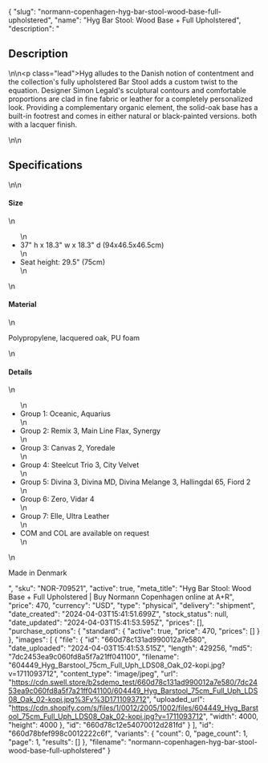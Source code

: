 {
  "slug": "normann-copenhagen-hyg-bar-stool-wood-base-full-upholstered",
  "name": "Hyg Bar Stool: Wood Base + Full Upholstered",
  "description": "<h2>Description</h2>\n<!-- split -->\n<p class=\"lead\">Hyg alludes to the Danish notion of contentment and the collection's fully upholstered Bar Stool adds a custom twist to the equation. Designer Simon Legald's sculptural contours and comfortable proportions are clad in fine fabric or leather for a completely personalized look. Providing a complementary organic element, the solid-oak base has a built-in footrest and comes in either natural or black-painted versions. both with a lacquer finish.</p>\n<!-- split -->\n<h2>Specifications</h2>\n<!-- split -->\n<h4>Size</h4>\n<ul>\n<li>37\" h x 18.3\" w x 18.3\" d (94x46.5x46.5cm)</li>\n<li>Seat height: 29.5\" (75cm)</li>\n</ul>\n<h4>Material</h4>\n<p>Polypropylene, lacquered oak, PU foam</p>\n<h4>Details</h4>\n<ul>\n<li>Group 1: Oceanic, Aquarius</li>\n<li>Group 2: Remix 3, Main Line Flax, Synergy</li>\n<li>Group 3: Canvas 2, Yoredale</li>\n<li>Group 4: Steelcut Trio 3, City Velvet</li>\n<li>Group 5: Divina 3, Divina MD, Divina Melange 3, Hallingdal 65, Fiord 2</li>\n<li>Group 6: Zero, Vidar 4</li>\n<li>Group 7: Elle, Ultra Leather</li>\n<li>COM and COL are available on request</li>\n</ul>\n<p>Made in Denmark</p>",
  "sku": "NOR-709521",
  "active": true,
  "meta_title": "Hyg Bar Stool: Wood Base + Full Upholstered | Buy Normann Copenhagen online at A+R",
  "price": 470,
  "currency": "USD",
  "type": "physical",
  "delivery": "shipment",
  "date_created": "2024-04-03T15:41:51.699Z",
  "stock_status": null,
  "date_updated": "2024-04-03T15:41:53.595Z",
  "prices": [],
  "purchase_options": {
    "standard": {
      "active": true,
      "price": 470,
      "prices": []
    }
  },
  "images": [
    {
      "file": {
        "id": "660d78c131ad990012a7e580",
        "date_uploaded": "2024-04-03T15:41:53.515Z",
        "length": 429256,
        "md5": "7dc2453ea9c060fd8a5f7a21ff041100",
        "filename": "604449_Hyg_Barstool_75cm_Full_Uph_LDS08_Oak_02-kopi.jpg?v=1711093712",
        "content_type": "image/jpeg",
        "url": "https://cdn.swell.store/b2sdemo_test/660d78c131ad990012a7e580/7dc2453ea9c060fd8a5f7a21ff041100/604449_Hyg_Barstool_75cm_Full_Uph_LDS08_Oak_02-kopi.jpg%3Fv%3D1711093712",
        "uploaded_url": "https://cdn.shopify.com/s/files/1/0012/2005/1002/files/604449_Hyg_Barstool_75cm_Full_Uph_LDS08_Oak_02-kopi.jpg?v=1711093712",
        "width": 4000,
        "height": 4000
      },
      "id": "660d78c12e54070012d281fd"
    }
  ],
  "id": "660d78bfef998c0012222c6f",
  "variants": {
    "count": 0,
    "page_count": 1,
    "page": 1,
    "results": []
  },
  "filename": "normann-copenhagen-hyg-bar-stool-wood-base-full-upholstered"
}
